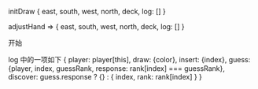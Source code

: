 initDraw
{
  east,
  south,
  west,
  north,
  deck,
  log: []
}

adjustHand =>
{
  east,
  south,
  west,
  north,
  deck,
  log: []
}

开始

log 中的一项如下
{
  player: player[this],
  draw: {color},
  insert: {index},
  guess: {player, index, guessRank, response: rank[index] === guessRank},
  discover: guess.response ? {} : { index, rank: rank[index] }
}

